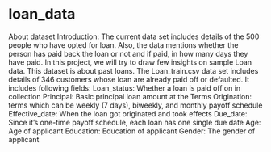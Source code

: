 # loan_data
About dataset
Introduction:
The current data set includes details of the 500 people who have opted for loan. Also, the data mentions whether the person has paid back the loan or not and if paid, in how many days they have paid. In this project, we will try to draw few insights on sample Loan data.
This dataset is about past loans. The Loan_train.csv data set includes details of 346 customers whose loan are already paid off or defaulted. It includes following fields:
Loan_status: Whether a loan is paid off on in collection
Principal: Basic principal loan amount at the
Terms Origination: terms which can be weekly (7 days), biweekly, and monthly payoff schedule
Effective_date: When the loan got originated and took effects
Due_date: Since it’s one-time payoff schedule, each loan has one single due date
Age: Age of applicant
Education: Education of applicant
Gender: The gender of applicant
